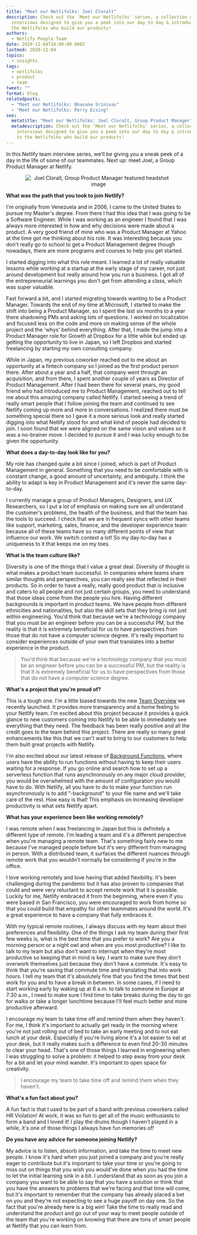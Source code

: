 ```yaml
---
title: "Meet our Netlifolks: Joel Cloralt"
description: Check out the 'Meet our Netlifolks' series, a collection of
  interviews designed to give you a peek into our day to day & introduce you to
  the Netlifolks who build our products!
authors:
  - Netlify People Team
date: 2020-12-04T16:00:00.000Z
lastmod: 2020-12-04
topics:
  - insights
tags:
  - netlifolks
  - product
  - team
tweet: ""
format: blog
relatedposts:
  - "Meet our Netlifolks: Bhavana Srinivas"
  - "Meet our Netlifolks: Perry Eising"
seo:
  metatitle: "Meet our Netlifolks: Joel Cloralt, Group Product Manager"
  metadescription: Check out the 'Meet our Netlifolks' series, a collection of
    interviews designed to give you a peek into our day to day & introduce you
    to the Netlifolks who build our products!
---
```

In this Netlify team interview series, we’ll be giving you a sneak peek of a day in the life of some of our teammates. Next up: meet Joel, a Group Product Manager at Netlify.

<div style="max-width: 400px; margin: 0 auto; text-align: center;">
  <img src="/img/blog/joel-pm.jpg" alt="Joel Cloralt, Group Product Manager featured headshot image" />
</div>

**What was the path that you took to join Netlify?**

I'm originally from Venezuela and in 2006, I came to the United States to pursue my Master's degree. From there I had this idea that I was going to be a Software Engineer. While I was working as an engineer I found that I was always more interested in how and why decisions were made about a product. A very good friend of mine who was a Product Manager at Yahoo at the time got me thinking about his role. It was interesting because you don't really go to school to get a Product Management degree though nowadays, there are more programs and courses to help you get started.

I started digging into what this role meant. I learned a lot of really valuable lessons while working at a startup at the early stage of my career, not just around development but really around how you run a business. I got all of the entrepreneurial learnings you don't get from attending a class, which was super valuable. 

Fast forward a bit, and I started migrating towards wanting to be a Product Manager. Towards the end of my time at Microsoft, I started to make the shift into being a Product Manager, so I spent the last six months to a year there shadowing PMs and asking lots of questions. I worked on localization and focused less on the code and more on making sense of the whole project and the 'whys' behind everything. After that, I made the jump into a Product Manager role for Growth at Dropbox for a little while but ended up getting the opportunity to live in Japan, so I left Dropbox and started freelancing by starting my own consulting company. 

While in Japan, my previous coworker reached out to me about an opportunity at a fintech company so I joined as the first product person there. After about a year and a half, that company went through an acquisition, and from there, I spent another couple of years as Director of Product Management. After I had been there for several years, my good friend who had introduced me to Product Management, reached out to tell me about this amazing company called Netlify. I started seeing a trend of really smart people that I follow joining the team and continued to see Netlify coming up more and more in conversations. I realized there must be something special there so I gave it a more serious look and really started digging into what Netlify stood for and what kind of people had decided to join. I soon found that we were aligned on the same vision and values so it was a no-brainer move. I decided to pursue it and I was lucky enough to be given the opportunity.

**What does a day-to-day look like for you?**

My role has changed quite a bit since I joined, which is part of Product Management in general. Something that you need to be comfortable with is constant change, a good amount of uncertainty, and ambiguity. I think the ability to adapt is key in Product Management and it's never the same day-to-day. 

I currently manage a group of Product Managers, Designers, and UX Researchers, so I put a lot of emphasis on making sure we all understand the customer's problems, the health of the business, and that the team has the tools to succeed. I check that we are in frequent syncs with other teams like support, marketing, sales, finance, and the developer experience team because all of these teams have so many different points of view that influence our work. We switch context a lot! So my day-to-day has a uniqueness to it that keeps me on my toes.

**What is the team culture like?**

Diversity is one of the things that I value a great deal. Diversity of thought is what makes a product team successful. In companies where teams share similar thoughts and perspectives, you can really see that reflected in their products. So in order to have a really, really good product that is inclusive and caters to all people and not just certain groups, you need to understand that those ideas come from the people you hire. Having different backgrounds is important in product teams. We have people from different ethnicities and nationalities, but also the skill sets that they bring is not just within engineering. You'd think that because we're a technology company that you must be an engineer before you can be a successful PM, but the reality is that it is extremely beneficial for us to have perspectives from those that do not have a computer science degree. It's really important to consider experiences outside of your own that translates into a better experience in the product.

> You'd think that because we're a technology company that you must be an engineer before you can be a successful PM, but the reality is that it is extremely beneficial for us to have perspectives from those that do not have a computer science degree.

**What's a project that you're proud of?**

This is a tough one. I'm a little biased towards the new [Team Overview](https://www.netlify.com/blog/2020/10/22/announcing-team-overview-collaborate-easier-develop-faster/) we recently launched. It provides more transparency and a home feeling to your Netlify team. I'm excited about this project because it provides a quick glance to new customers coming into Netlify to be able to immediately see everything that they need. The feedback has been really positive and all the credit goes to the team behind this project. There are really so many great enhancements like this that we can't wait to bring to our customers to help them built great projects with Netlify.

I'm also excited about our latest release of [Background Functions](https://www.netlify.com/blog/2020/10/29/announcing-background-functions/), where users have the ability to run functions without having to keep their users waiting for a response. If you go online and search how to set up a serverless function that runs asynchronously on any major cloud provider, you would be overwhelmed with the amount of configuration you would have to do. With Netlify, all you have to do to make your function run asynchronously is to add "-background" to your file name and we'll take care of the rest. How easy is that! This emphasis on increasing developer productivity is what sets Netlify apart.

**What has your experience been like working remotely?**

I was remote when I was freelancing in Japan but this is definitely a different type of remote. I'm leading a team and it's a different perspective when you're managing a remote team. That's something fairly new to me because I've managed people before but it's very different from managing in person. With a distributed team, it surfaces the different nuances through remote work that you wouldn't normally be considering if you're in the office. 

I love working remotely and love having that added flexibility. It's been challenging during the pandemic but it has also proven to companies that could and were very reluctant to accept remote work that it is possible. Luckily for me, Netlify embraced it from the beginning, where even if you were based in San Francisco, you were encouraged to work from home so that you could build that empathy for other teammates around the world. It's a great experience to have a company that fully embraces it. 

With my typical remote routines, I always discuss with my team about their preferences and flexibility. One of the things I ask my team during their first few weeks is, what is the best time that you prefer to work? Are you a morning person or a night owl and when are you most productive? I like to talk to my team but also don't want to interrupt when they're most productive so keeping that in mind is key. I want to make sure they don't overwork themselves just because they don't have a commute. It's easy to think that you're saving that commute time and translating that into work hours. I tell my team that it's absolutely fine that you find the times that best work for you and to have a break in between. In some cases, if I need to start working early by waking up at 6 a.m. to talk to someone in Europe at 7:30 a.m., I need to make sure I find time to take breaks during the day to go for walks or take a longer lunchtime because I'll feel much better and more productive afterward. 

I encourage my team to take time off and remind them when they haven't. For me, I think it's important to actually get ready in the morning where you're not just rolling out of bed to take an early meeting and to not eat lunch at your desk. Especially if you're living alone it's a lot easier to eat at your desk, but it really makes such a difference to even find 20-30 minutes to clear your head. That's one of those things I learned in engineering when I was struggling to solve a problem: it helped to step away from your desk for a bit and let your mind wander. It's important to open space for creativity.

> I encourage my team to take time off and remind them when they haven't.

**What's a fun fact about you?**

A fun fact is that I used to be part of a band with previous coworkers called HR Violation! At work, it was so fun to get all of the music enthusiasts to form a band and I loved it! I play the drums though I haven't played in a while, it's one of those things I always have fun memories of!

**Do you have any advice for someone joining Netlify?**

My advice is to listen, absorb information, and take the time to meet new people. I know it's hard when you just joined a company and you're really eager to contribute but it's important to take your time or you're going to miss out on things that you wish you would've done when you had the time to let the initial learning sink in a bit. I understand that as soon as you join a company you want to be able to say that you have a solution or think that you have the answers to problems that we're facing and that time will come, but it's important to remember that the company has already placed a bet on you and they're not expecting to see a huge payoff on day one. So the fact that you're already here is a big win! Take the time to really read and understand the product and go out of your way to meet people outside of the team that you're working on knowing that there are tons of smart people at Netlify that you can learn from.
